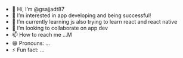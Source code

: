 - 👋 Hi, I’m @gsajjadt87
- 👀 I’m interested in app developing and being successful!
- 🌱 I’m currently learning js also trying to learn react and react native
- 💞️ I’m looking to collaborate on app dev
- 📫 How to reach me ...M
- 😄 Pronouns: ...
- ⚡ Fun fact: ...

<!---
gsajjadt87/gsajjadt87 is a ✨ special ✨ repository because its `README.md` (this file) appears on your GitHub profile.
You can click the Preview link to take a look at your changes.
--->
